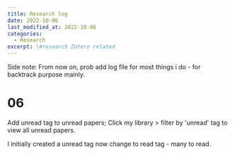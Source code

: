 ```yaml
---
title: Research log
date: 2022-10-06
last_modified_at: 2022-10-06
categories:
  - Research
excerpt: \#research Zotero related 
---
```


Side note: From now on, prob add log file for most things i do - for backtrack purpose mainly.

# 06

Add unread tag to unread papers; Click my library > filter by 'unread' tag to view all unread papers.

I initially created a unread tag now change to read tag - many to read.
